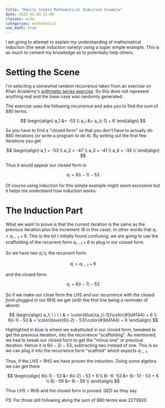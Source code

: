 ```yaml
---
title: "Really Simple Mathematical Induction Example"
date: 2020-05-03 21:00
classes: wide
categories: mathematics
use_math: true
---
```


I am going to attempt to explain my understanding of mathematical induction (the weak induction variety) using a super simple
example. This is as much to cement my knowledge as to potentially help others. 

# Setting the Scene

I'm selecting a somewhat random recurrence taken from an exercise on Khan Academy's [arithmetic series
exercise](https://www.khanacademy.org/math/old-integral-calculus/series-ic/series-tut-ic/e/arithmetic_series?modal=1).
So this does not represent anything real and the base case was randomly generated.

The exercise uses the following recurrence and asks you to find the sum of 880 terms. 

$$
\begin{align}
a_1 &= -53 \\
a_i &= a_{i-1} + 6
\end{align}
$$

So you have to find a "closed form" so that you don't have to actually do 880 iterations (or write a program to do it).
By writing out the first few iterations you get

$$
\begin{align}
a_1 = -53 \\
a_2 = -47 \\
a_3 = -41 \\
a_4 = -35 \\
\end{align}
$$

Thus it would appear our closed form is

$$
a_i = 6(i - 1) - 53
$$

Of course using induction for this simple example might seem excessive but it helps me understand how induction works.

# The Induction Part

What we want to prove is that the current iteration is the same as the previous iteration plus the increment (6 in this
case). In other words that $a_i = a_{i-1} + 6$. This is the bit I initially found confusing; we are going to use the
scaffolding of the recurrent form $a_{i-1} + 6$ to plug in our closed form.

So we have two $a_i$'s, the recurrent form:

$$
a_i = a_{i-1} + 6
$$

and the closed form:

$$
a_i = 6(i-1) - 53
$$

So if we make our close form the LHS and our recurrence _with the closed form plugged in_ our RHS we get (with the first
line being a reminder of above)

$$
\begin{align}
a_i\ \ \ \ \ & = \color{blue}{a_{i-1}}\color{#3d4144} + 6 \\
6(i-1) - 53 & = \color{blue}{6(i-2) - 53}\color{#3d4144} + 6
\end{align}
$$

Highlighted in <span style="color:blue">blue</span> is where we substituted in our closed form, tweaked to get the
previous iteration, into the recurrence "scaffolding". As mentioned, we had to tweak our closed form to get the "minus
one" or previous iteration.  Hence it is $6(i-2) - 53$; subtracting two instead of one. This is so we can plug it into
the recurrence form "scaffold" which expects $a_{i-1}$.

Thus, if the LHS = RHS we have proven the induction. Doing some algebra we can get there

$$
\begin{align}
6(i-1) - 53 &= 6(i-2) - 53 + 6 \\
6i -6 -53 &= 6i -12 - 53 + 6 \\
6i - 59 &= 6i - 59 \\
\end{align}
$$

Thus LHS = RHS and the closed form is proved. QED as they say.

PS: For those still following along the sum of 880 terms was 2273920.
